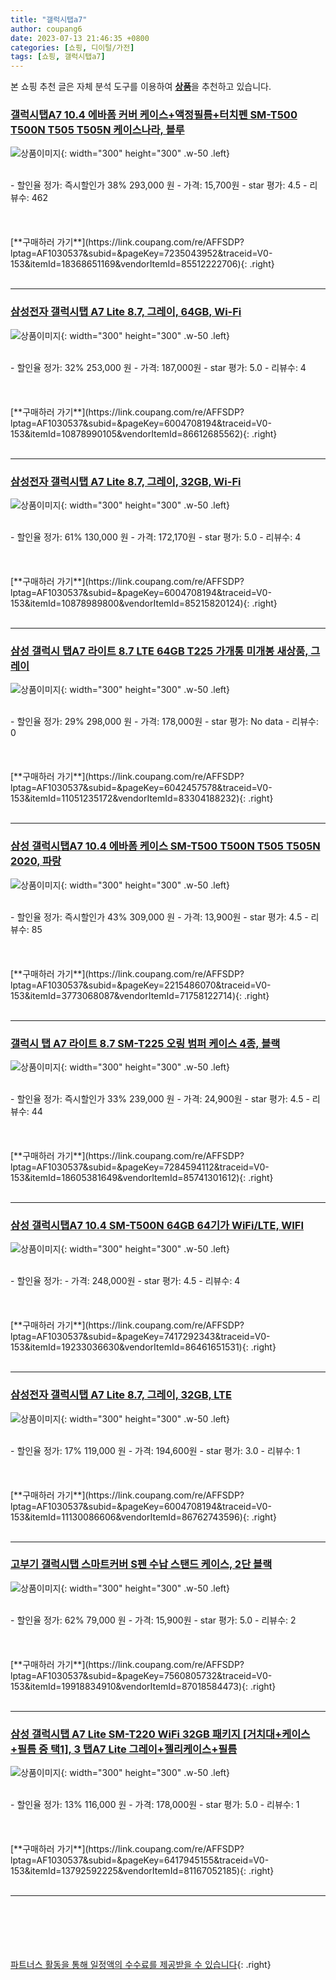 ```yaml
---
title: "갤럭시탭a7"
author: coupang6
date: 2023-07-13 21:46:35 +0800
categories: [쇼핑, 디이털/가전]
tags: [쇼핑, 갤럭시탭a7]
---
```


본 쇼핑 추천 글은 자체 분석 도구를 이용하여 [**상품**](https://link.coupang.com/a/bao1ui)을 추천하고 있습니다.

### [갤럭시탭A7 10.4 에바폼 커버 케이스+액정필름+터치펜 SM-T500 T500N T505 T505N 케이스나라, 블루](https://link.coupang.com/re/AFFSDP?lptag=AF1030537&subid=&pageKey=7235043952&traceid=V0-153&itemId=18368651169&vendorItemId=85512222706)

![상품이미지](https://thumbnail6.coupangcdn.com/thumbnails/remote/230x230ex/image/vendor_inventory/53e9/f45661fe62fde5ef01848a61cbdf3c2954f8e27cf3560a8098038eba8af8.jpg){: width="300" height="300" .w-50 .left}


<br>
- 할인율 정가: 즉시할인가 38%  293,000   원
- 가격: 15,700원
- star 평가: 4.5
- 리뷰수: 462
<br>
<br>
<br>
<br>
[**구매하러 가기**](https://link.coupang.com/re/AFFSDP?lptag=AF1030537&subid=&pageKey=7235043952&traceid=V0-153&itemId=18368651169&vendorItemId=85512222706){: .right}
<br>
<br>

---

### [삼성전자 갤럭시탭 A7 Lite 8.7, 그레이, 64GB, Wi-Fi](https://link.coupang.com/re/AFFSDP?lptag=AF1030537&subid=&pageKey=6004708194&traceid=V0-153&itemId=10878990105&vendorItemId=86612685562)

![상품이미지](https://thumbnail8.coupangcdn.com/thumbnails/remote/230x230ex/image/vendor_inventory/55b4/f56874c112c57dc7279bfee7721d725fc0cf7f57d9b3d4166985b5e02961.jpg){: width="300" height="300" .w-50 .left}


<br>
- 할인율 정가: 32%  253,000   원
- 가격: 187,000원
- star 평가: 5.0
- 리뷰수: 4
<br>
<br>
<br>
<br>
[**구매하러 가기**](https://link.coupang.com/re/AFFSDP?lptag=AF1030537&subid=&pageKey=6004708194&traceid=V0-153&itemId=10878990105&vendorItemId=86612685562){: .right}
<br>
<br>

---

### [삼성전자 갤럭시탭 A7 Lite 8.7, 그레이, 32GB, Wi-Fi](https://link.coupang.com/re/AFFSDP?lptag=AF1030537&subid=&pageKey=6004708194&traceid=V0-153&itemId=10878989800&vendorItemId=85215820124)

![상품이미지](https://thumbnail6.coupangcdn.com/thumbnails/remote/230x230ex/image/vendor_inventory/64e2/94a690fa40d578b1a90aa1f1682bd293c7bb83fd0c5390374e568901fcf5.jpg){: width="300" height="300" .w-50 .left}


<br>
- 할인율 정가: 61%  130,000   원
- 가격: 172,170원
- star 평가: 5.0
- 리뷰수: 4
<br>
<br>
<br>
<br>
[**구매하러 가기**](https://link.coupang.com/re/AFFSDP?lptag=AF1030537&subid=&pageKey=6004708194&traceid=V0-153&itemId=10878989800&vendorItemId=85215820124){: .right}
<br>
<br>

---

### [삼성 갤럭시 탭A7 라이트 8.7 LTE 64GB T225 가개통 미개봉 새상품, 그레이](https://link.coupang.com/re/AFFSDP?lptag=AF1030537&subid=&pageKey=6042457578&traceid=V0-153&itemId=11051235172&vendorItemId=83304188232)

![상품이미지](https://thumbnail9.coupangcdn.com/thumbnails/remote/230x230ex/image/vendor_inventory/bded/5ff6ac0c3cef12b1379812bb6d57a6cc4a89d029ae6b464b7c301ef642c7.jpg){: width="300" height="300" .w-50 .left}


<br>
- 할인율 정가: 29%  298,000   원
- 가격: 178,000원
- star 평가: No data
- 리뷰수: 0
<br>
<br>
<br>
<br>
[**구매하러 가기**](https://link.coupang.com/re/AFFSDP?lptag=AF1030537&subid=&pageKey=6042457578&traceid=V0-153&itemId=11051235172&vendorItemId=83304188232){: .right}
<br>
<br>

---

### [삼성 갤럭시탭A7 10.4 에바폼 케이스 SM-T500 T500N T505 T505N 2020, 파랑](https://link.coupang.com/re/AFFSDP?lptag=AF1030537&subid=&pageKey=2215486070&traceid=V0-153&itemId=3773068087&vendorItemId=71758122714)

![상품이미지](https://thumbnail10.coupangcdn.com/thumbnails/remote/230x230ex/image/vendor_inventory/f152/9f854a10f47e3de7ec7a7b9c50ff40e9da7054cf99cb2b4ccee91b8b4d95.jpg){: width="300" height="300" .w-50 .left}


<br>
- 할인율 정가: 즉시할인가 43%  309,000   원
- 가격: 13,900원
- star 평가: 4.5
- 리뷰수: 85
<br>
<br>
<br>
<br>
[**구매하러 가기**](https://link.coupang.com/re/AFFSDP?lptag=AF1030537&subid=&pageKey=2215486070&traceid=V0-153&itemId=3773068087&vendorItemId=71758122714){: .right}
<br>
<br>

---

### [갤럭시 탭 A7 라이트 8.7 SM-T225 오링 범퍼 케이스 4종, 블랙](https://link.coupang.com/re/AFFSDP?lptag=AF1030537&subid=&pageKey=7284594112&traceid=V0-153&itemId=18605381649&vendorItemId=85741301612)

![상품이미지](https://thumbnail8.coupangcdn.com/thumbnails/remote/230x230ex/image/vendor_inventory/607b/1b561c50e5b5a6a354bfd7ab190bad970943b3614ac1971923ed8d7ab25e.jpg){: width="300" height="300" .w-50 .left}


<br>
- 할인율 정가: 즉시할인가 33%  239,000   원
- 가격: 24,900원
- star 평가: 4.5
- 리뷰수: 44
<br>
<br>
<br>
<br>
[**구매하러 가기**](https://link.coupang.com/re/AFFSDP?lptag=AF1030537&subid=&pageKey=7284594112&traceid=V0-153&itemId=18605381649&vendorItemId=85741301612){: .right}
<br>
<br>

---

### [삼성 갤럭시탭A7 10.4 SM-T500N 64GB 64기가 WiFi/LTE, WIFI](https://link.coupang.com/re/AFFSDP?lptag=AF1030537&subid=&pageKey=7417292343&traceid=V0-153&itemId=19233036630&vendorItemId=86461651531)

![상품이미지](https://thumbnail8.coupangcdn.com/thumbnails/remote/230x230ex/image/vendor_inventory/358a/42b147ce6280caa7f183a524c6ccf16b1c161f801459bb02db50928dc049.jpg){: width="300" height="300" .w-50 .left}


<br>
- 할인율 정가: 
- 가격: 248,000원
- star 평가: 4.5
- 리뷰수: 4
<br>
<br>
<br>
<br>
[**구매하러 가기**](https://link.coupang.com/re/AFFSDP?lptag=AF1030537&subid=&pageKey=7417292343&traceid=V0-153&itemId=19233036630&vendorItemId=86461651531){: .right}
<br>
<br>

---

### [삼성전자 갤럭시탭 A7 Lite 8.7, 그레이, 32GB, LTE](https://link.coupang.com/re/AFFSDP?lptag=AF1030537&subid=&pageKey=6004708194&traceid=V0-153&itemId=11130086606&vendorItemId=86762743596)

![상품이미지](https://thumbnail6.coupangcdn.com/thumbnails/remote/230x230ex/image/vendor_inventory/96b4/c02467fc3251b2c33133946e677b558b8ddb7980b196e475fcbaf96becab.jpg){: width="300" height="300" .w-50 .left}


<br>
- 할인율 정가: 17%  119,000   원
- 가격: 194,600원
- star 평가: 3.0
- 리뷰수: 1
<br>
<br>
<br>
<br>
[**구매하러 가기**](https://link.coupang.com/re/AFFSDP?lptag=AF1030537&subid=&pageKey=6004708194&traceid=V0-153&itemId=11130086606&vendorItemId=86762743596){: .right}
<br>
<br>

---

### [고부기 갤럭시탭 스마트커버 S펜 수납 스탠드 케이스, 2단 블랙](https://link.coupang.com/re/AFFSDP?lptag=AF1030537&subid=&pageKey=7560805732&traceid=V0-153&itemId=19918834910&vendorItemId=87018584473)

![상품이미지](https://thumbnail7.coupangcdn.com/thumbnails/remote/230x230ex/image/vendor_inventory/661c/fa53ddc67706fb67ba3e98725ed64629787779177ce5525bbd2596299305.jpg){: width="300" height="300" .w-50 .left}


<br>
- 할인율 정가: 62%  79,000   원
- 가격: 15,900원
- star 평가: 5.0
- 리뷰수: 2
<br>
<br>
<br>
<br>
[**구매하러 가기**](https://link.coupang.com/re/AFFSDP?lptag=AF1030537&subid=&pageKey=7560805732&traceid=V0-153&itemId=19918834910&vendorItemId=87018584473){: .right}
<br>
<br>

---

### [삼성 갤럭시탭 A7 Lite SM-T220 WiFi 32GB 패키지 [거치대+케이스+필름 중 택1], 3 탭A7 Lite 그레이+젤리케이스+필름](https://link.coupang.com/re/AFFSDP?lptag=AF1030537&subid=&pageKey=6417945155&traceid=V0-153&itemId=13792592225&vendorItemId=81167052185)

![상품이미지](https://thumbnail6.coupangcdn.com/thumbnails/remote/230x230ex/image/vendor_inventory/3b59/27f7c10abb0ec8151e089782a2f4ceea09997ba2d65915bfddbb90e42a34.jpg){: width="300" height="300" .w-50 .left}


<br>
- 할인율 정가: 13%  116,000   원
- 가격: 178,000원
- star 평가: 5.0
- 리뷰수: 1
<br>
<br>
<br>
<br>
[**구매하러 가기**](https://link.coupang.com/re/AFFSDP?lptag=AF1030537&subid=&pageKey=6417945155&traceid=V0-153&itemId=13792592225&vendorItemId=81167052185){: .right}
<br>
<br>

---
<br><br><br><br><br> [파트너스 활동을 통해 일정액의 수수료를 제공받을 수 있습니다](https://link.coupang.com/a/bao1ui){: .right}